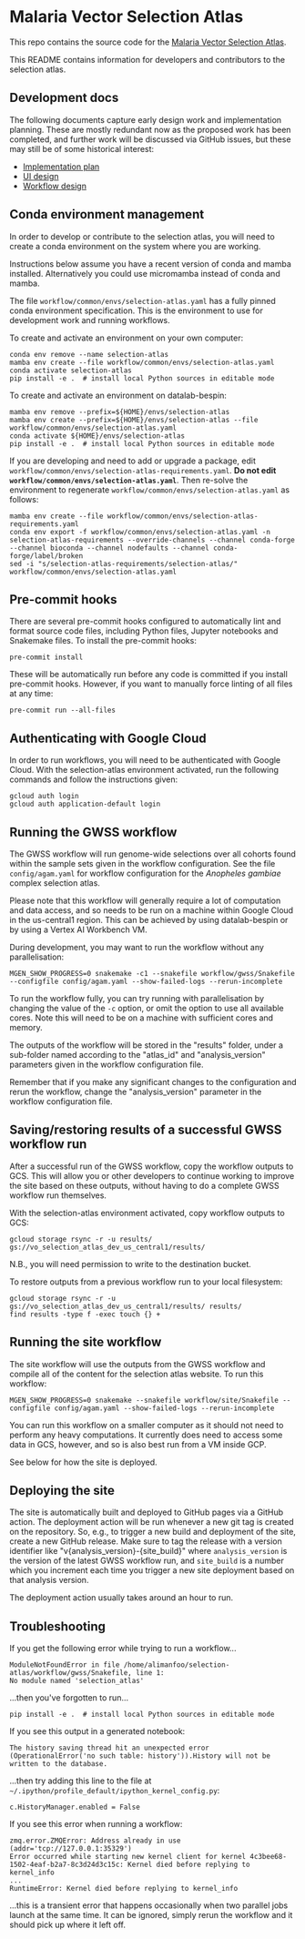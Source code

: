 # Malaria Vector Selection Atlas

This repo contains the source code for the [Malaria Vector Selection Atlas](https://anopheles-genomic-surveillance.github.io/selection-atlas/).

This README contains information for developers and contributors to the selection atlas.


## Development docs

The following documents capture early design work and implementation planning. These are mostly redundant now as the proposed work has been completed, and further work will be discussed via GitHub issues, but these may still be of some historical interest:

-   [Implementation plan](https://docs.google.com/document/d/1VvVZqIQWP8a2zH_CqTgKOp7_KotiJX8bcQ-RWfxiEj8/edit?usp=sharing)
-   [UI design](https://www.figma.com/file/k8lS8xUvYmPopMv1MpyYO0/Selection-atlas?node-id=3487%3A6008&t=bUqtIieBnHcFTzk3-1)
-   [Workflow design](https://miro.com/app/board/uXjVPlYc-lM=/?share_link_id=382195427430)


## Conda environment management

In order to develop or contribute to the selection atlas, you will need to create a conda environment on the system where you are working.

Instructions below assume you have a recent version of conda and mamba installed. Alternatively you could use micromamba instead of conda and mamba.

The file `workflow/common/envs/selection-atlas.yaml` has a fully pinned conda environment specification. This is the environment to use for development work and running workflows.

To create and activate an environment on your own computer:

```
conda env remove --name selection-atlas
mamba env create --file workflow/common/envs/selection-atlas.yaml
conda activate selection-atlas
pip install -e .  # install local Python sources in editable mode
```

To create and activate an environment on datalab-bespin:

```
mamba env remove --prefix=${HOME}/envs/selection-atlas
mamba env create --prefix=${HOME}/envs/selection-atlas --file workflow/common/envs/selection-atlas.yaml
conda activate ${HOME}/envs/selection-atlas
pip install -e .  # install local Python sources in editable mode
```

If you are developing and need to add or upgrade a package, edit `workflow/common/envs/selection-atlas-requirements.yaml`. **Do not edit `workflow/common/envs/selection-atlas.yaml`**. Then re-solve the environment to regenerate `workflow/common/envs/selection-atlas.yaml` as follows:

```
mamba env create --file workflow/common/envs/selection-atlas-requirements.yaml
conda env export -f workflow/common/envs/selection-atlas.yaml -n selection-atlas-requirements --override-channels --channel conda-forge --channel bioconda --channel nodefaults --channel conda-forge/label/broken
sed -i "s/selection-atlas-requirements/selection-atlas/" workflow/common/envs/selection-atlas.yaml
```


## Pre-commit hooks

There are several pre-commit hooks configured to automatically lint and format source code files, including Python files, Jupyter notebooks and Snakemake files. To install the pre-commit hooks:

```
pre-commit install
```

These will be automatically run before any code is committed if you install pre-commit hooks. However, if you want to manually force linting of all files at any time:

```
pre-commit run --all-files
```


## Authenticating with Google Cloud

In order to run workflows, you will need to be authenticated with Google Cloud. With the selection-atlas environment activated, run the following commands and follow the instructions given:

```
gcloud auth login
gcloud auth application-default login
```


## Running the GWSS workflow

The GWSS workflow will run genome-wide selections over all cohorts found within the sample sets given in the workflow configuration. See the file `config/agam.yaml` for workflow configuration for the *Anopheles gambiae* complex selection atlas.

Please note that this workflow will generally require a lot of computation and data access, and so needs to be run on a machine within Google Cloud in the us-central1 region. This can be achieved by using datalab-bespin or by using a Vertex AI Workbench VM.

During development, you may want to run the workflow without any parallelisation:

```
MGEN_SHOW_PROGRESS=0 snakemake -c1 --snakefile workflow/gwss/Snakefile --configfile config/agam.yaml --show-failed-logs --rerun-incomplete
```

To run the workflow fully, you can try running with parallelisation by changing the value of the `-c` option, or omit the option to use all available cores. Note this will need to be on a machine with sufficient cores and memory.

The outputs of the workflow will be stored in the "results" folder, under a sub-folder named according to the "atlas_id" and "analysis_version" parameters given in the workflow configuration file.

Remember that if you make any significant changes to the configuration and rerun the workflow, change the "analysis_version" parameter in the workflow configuration file.


## Saving/restoring results of a successful GWSS workflow run

After a successful run of the GWSS workflow, copy the workflow outputs to GCS. This will allow you or other developers to continue working to improve the site based on these outputs, without having to do a complete GWSS workflow run themselves.

With the selection-atlas environment activated, copy workflow outputs to GCS:

```
gcloud storage rsync -r -u results/ gs://vo_selection_atlas_dev_us_central1/results/
```

N.B., you will need permission to write to the destination bucket.

To restore outputs from a previous workflow run to your local filesystem:

```
gcloud storage rsync -r -u gs://vo_selection_atlas_dev_us_central1/results/ results/
find results -type f -exec touch {} +
```


## Running the site workflow

The site workflow will use the outputs from the GWSS workflow and compile all of the content for the selection atlas website. To run this workflow:

```
MGEN_SHOW_PROGRESS=0 snakemake --snakefile workflow/site/Snakefile --configfile config/agam.yaml --show-failed-logs --rerun-incomplete
```

You can run this workflow on a smaller computer as it should not need to perform any heavy computations. It currently does need to access some data in GCS, however, and so is also best run from a VM inside GCP.

See below for how the site is deployed.


## Deploying the site

The site is automatically built and deployed to GitHub pages via a GitHub action. The deployment action will be run whenever a new git tag is created on the repository. So, e.g., to trigger a new build and deployment of the site, create a new GitHub release. Make sure to tag the release with a version identifier like "v{analysis_version}-{site_build}" where `analysis_version` is the version of the latest GWSS workflow run, and `site_build` is a number which you increment each time you trigger a new site deployment based on that analysis version.

The deployment action usually takes around an hour to run.


## Troubleshooting

If you get the following error while trying to run a workflow...

```
ModuleNotFoundError in file /home/alimanfoo/selection-atlas/workflow/gwss/Snakefile, line 1:
No module named 'selection_atlas'
```

...then you've forgotten to run...

```
pip install -e .  # install local Python sources in editable mode
```

If you see this output in a generated notebook:

```
The history saving thread hit an unexpected error (OperationalError('no such table: history')).History will not be written to the database.
```

...then try adding this line to the file at `~/.ipython/profile_default/ipython_kernel_config.py`:

```
c.HistoryManager.enabled = False
```

If you see this error when running a workflow:

```
zmq.error.ZMQError: Address already in use (addr='tcp://127.0.0.1:35329')
Error occurred while starting new kernel client for kernel 4c3bee68-1502-4eaf-b2a7-8c3d24d3c15c: Kernel died before replying to kernel_info
...
RuntimeError: Kernel died before replying to kernel_info
```

...this is a transient error that happens occasionally when two parallel jobs launch at the same time. It can be ignored, simply rerun the workflow and it should pick up where it left off.
